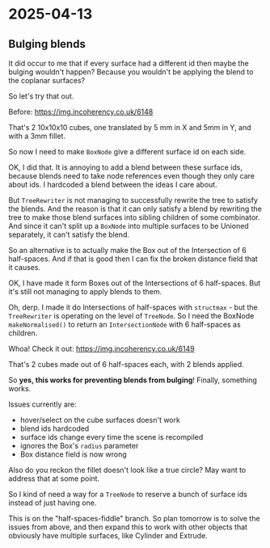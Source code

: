 # 2025-04-13

## Bulging blends

It did occur to me that if every surface had a different id then maybe the bulging wouldn't
happen? Because you wouldn't be applying the blend to the coplanar surfaces?

So let's try that out.

Before: https://img.incoherency.co.uk/6148

That's 2 10x10x10 cubes, one translated by 5 mm in X and 5mm in Y, and with a 3mm fillet.

So now I need to make `BoxNode` give a different surface id on each side.

OK, I did that. It is annoying to add a blend between these surface ids, because
blends need to take node references even though they only care about ids. I hardcoded
a blend between the ideas I care about.

But `TreeRewriter` is not managing to successfully rewrite the tree to satisfy the
blends. And the reason is that it can only satisfy a blend by rewriting the tree to make
those blend surfaces into sibling children of some combinator. And since it can't split up
a `BoxNode` into multiple surfaces to be Unioned separately, it can't satisfy the blend.

So an alternative is to actually make the Box out of the Intersection of 6 half-spaces.
And if that is good then I can fix the broken distance field that it causes.

OK, I have made it form Boxes out of the Intersections of 6 half-spaces. But it's still
not managing to apply blends to them.

Oh, derp. I made it do Intersections of half-spaces with `structmax` - but the `TreeRewriter`
is operating on the level of `TreeNode`. So I need the BoxNode `makeNormalised()` to
return an `IntersectionNode` with 6 half-spaces as children.

Whoa! Check it out: https://img.incoherency.co.uk/6149

That's 2 cubes made out of 6 half-spaces each, with 2 blends applied.

So **yes, this works for preventing blends from bulging**! Finally, something works.

Issues currently are:

 * hover/select on the cube surfaces doesn't work
 * blend ids hardcoded
 * surface ids change every time the scene is recompiled
 * ignores the Box's `radius` parameter
 * Box distance field is now wrong

Also do you reckon the fillet doesn't look like a true circle? May want to address that
at some point.

So I kind of need a way for a `TreeNode` to reserve a bunch of surface ids instead of just
having one. 

This is on the "half-spaces-fiddle" branch. So plan tomorrow is to solve the issues from
above, and then expand this to work with other objects that obviously have multiple surfaces,
like Cylinder and Extrude.
